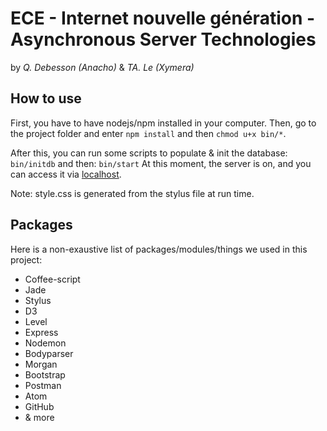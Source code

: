 # ECE - Internet nouvelle génération - Asynchronous Server Technologies
by *Q. Debesson (Anacho)* & *TA. Le (Xymera)*

## How to use

First, you have to have nodejs/npm installed in your computer.
Then, go to the project folder and enter `npm install` and then `chmod u+x bin/*`.

After this, you can run some scripts to populate & init the database:
`bin/initdb`
and then:
`bin/start`
At this moment, the server is on, and you can access it via [localhost](localhost:1889/).

Note: style.css is generated from the stylus file at run time.

## Packages

Here is a non-exaustive list of packages/modules/things we used in this project:
- Coffee-script
- Jade
- Stylus
- D3
- Level
- Express
- Nodemon
- Bodyparser
- Morgan
- Bootstrap
- Postman
- Atom
- GitHub
- & more
